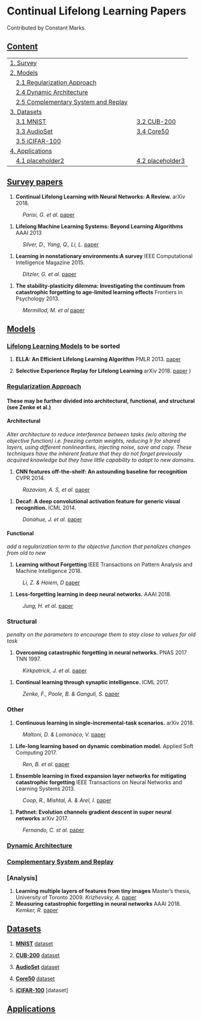 # Continual Lifelong Learning Papers

Contributed by Constant Marks. 

## [Content](#content)

<table>
<tr><td colspan="2"><a href="#survey-papers">1. Survey</a></td></tr> 
<tr><td colspan="2"><a href="#models">2. Models</a></td></tr>
<tr>
    <td>&emsp;<a href="#Regularization-Approach">2.1 Regularization Approach</a></td>
</tr>
    <td>&emsp;<a href="#Dynamic-Architecture">2.4 Dynamic Architecture</a></td>
</tr>
<tr>
    <td>&emsp;<a href="#Complementary-System-and-Replay">2.5 Complementary System and Replay</a></td>
    <td>&ensp;<a href="#placeholder"></a></td>
</tr>

<tr><td colspan="2"><a href="#datasets">3. Datasets</a></td></tr> 
<tr>
    <td>&emsp;<a href="#MNIST">3.1 MNIST</a></td>
    <td>&ensp;<a href="#CUB-200">3.2 CUB-200</a></td>
</tr>
<tr>
    <td>&emsp;<a href="#AudioSet">3.3 AudioSet</a></td>
    <td>&ensp;<a href="#Core50">3.4 Core50</a></td>
</tr>
<tr>
    <td>&emsp;<a href="#AudioSet">3.5 iCIFAR-100</a></td>
    <td>&ensp;<a href="#"></a></td>
</tr> 

<tr><td colspan="2"><a href="#applications">4. Applications</a></td></tr> 
<tr>
    <td>&emsp;<a href="#placeholder2">4.1 placeholder2</a></td>
    <td>&ensp;<a href="#placeholder3">4.2 placeholder3</a></td>
</tr> 
</table>

## [Survey papers](#content)
1. **Continual Lifelong Learning with Neural Networks: A Review.** arXiv 2018. 

&emsp;&emsp;&emsp;*Parisi, G. et al.* [paper](https://arxiv.org/pdf/1802.07569.pdf)

1. **Lifelong Machine Learning Systems: Beyond Learning Algorithms** AAAI 2013 

&emsp;&emsp;&emsp;*Silver, D., Yang, Q., Li, L.* [paper](https://www.researchgate.net/profile/Daniel_Silver/post/Lifelong_Machine_Learning-how_important_do_you_feel_it_will_be_to_AI/attachment/59d61d9d79197b80779788c9/AS:271835600490496@1441822065030/download/Silver_Yang_AAAI_LML_Symposium.pdf)

1. **Learning in nonstationary environments:A survey** IEEE Computational Intelligence Magazine 2015. 

&emsp;&emsp;&emsp;*Ditzler, G. et al.* [paper](https://www.academia.edu/download/45784580/2015_-_Learning_in_Nonstationary_Environments_-_A_Survey_-_IEEE_CIM.pdf)

1. **The stability-plasticity dilemma: Investigating the continuum from catastrophic forgetting to age-limited learning effects** Frontiers in Psychology 2013. 

&emsp;&emsp;&emsp;*Mermillod, M. et al* [paper]()

## [Models](#content)


### [Lifelong Learning Models](#content) to be sorted

1. **ELLA: An Efficient Lifelong Learning Algorithm** PMLR 2013. [paper](http://proceedings.mlr.press/v28/ruvolo13.pdf)

1. **Selective Experience Replay for Lifelong Learning** arXiv 2018. [paper](https://arxiv.org/pdf/1802.10269.pdf)
)

### [Regularization Approach](#content)

#### These may be further divided into architectural, functional, and structural (see Zenke et al.)

#### **Architectural**

*Alter architecture to reduce interference between tasks (w/o altering the objective function) i.e. freezing certain weights, reducing lr for shared layers, using different nonlinearities, injecting noise, save and copy. These techniques have the inherent feature that they do not forget previously acquired knowledge but they have little capability to adapt to new domains.* 

1. **CNN features off-the-shelf: An astounding baseline for recognition** CVPR 2014. 

&emsp;&emsp;&emsp;*Razavian, A. S, et al.* [paper](https://www.cv-foundation.org/openaccess/content_cvpr_workshops_2014/W15/papers/Razavian_CNN_Features_Off-the-Shelf_2014_CVPR_paper.pdf)

1. **Decaf: A deep convolutional activation feature for generic visual recognition.** ICML 2014. 

&emsp;&emsp;&emsp;*Donahue, J. et al.* [paper](http://www.jmlr.org/proceedings/papers/v32/donahue14.pdf) 

#### **Functional**

*add a regularization term to the objective function that penalizes changes from old to new*

1. **Learning without Forgetting**  IEEE Transactions on Pattern Analysis and Machine Intelligence 2018.

&emsp;&emsp;&emsp;*Li, Z. & Hoiem, D* [paper](https://ieeexplore.ieee.org/stamp/stamp.jsp?tp=&arnumber=8107520)

1. **Less-forgetting learning in deep neural networks.** AAAI 2018.

&emsp;&emsp;&emsp;*Jung, H. et al.* [paper](https://arxiv.org/pdf/1607.00122)


### **Structural**
*penalty on the parameters to encourage them to stay close to values for old task* 


1. **Overcoming catastrophic forgetting in neural networks.** PNAS 2017 TNN 1997. 

&emsp;&emsp;&emsp;*Kirkpatrick, J. et al.* [paper](https://www.pnas.org/content/pnas/114/13/3521.full.pdf)

1. **Continual learning through synaptic intelligence.** ICML 2017.

&emsp;&emsp;&emsp;*Zenke, F., Poole, B. & Ganguli, S.* [paper](https://www.ncbi.nlm.nih.gov/pmc/articles/PMC6944509/)


### **Other**

1. **Continuous learning in single-incremental-task scenarios.** arXiv 2018. 

&emsp;&emsp;&emsp;*Maltoni, D. & Lomonaco, V.* [paper](https://arxiv.org/pdf/2005.04167)

1.  **Life-long learning based on dynamic combination model.** Applied Soft Computing 2017. 

&emsp;&emsp;&emsp;*Ren, B. et al.* [paper](https://www.ncbi.nlm.nih.gov/pmc/articles/PMC6944509/)

1. **Ensemble learning in fixed expansion layer networks for mitigating catastrophic forgetting** IEEE Transactions on Neural Networks and Learning Systems 2013. 

&emsp;&emsp;&emsp;*Coop, R., Mishtal, A. & Arel, I.* [paper](http://web.eecs.utk.edu/~ielhanan/Papers/TNNLS_Coop_2013.pdf)

1. **Pathnet: Evolution channels gradient descent in super neural networks** arXiv 2017. 

&emsp;&emsp;&emsp;*Fernando, C. st al.* [paper](https://arxiv.org/pdf/1701.08734)


### [Dynamic Architecture](#content)

### [Complementary System and Replay](#content)

### [Analysis]

1. **Learning multiple layers of features from tiny images** Master’s thesis, University
of Toronto 2009. *Krizhevsky, A.* [paper]()
1. **Measuring catastrophic forgetting in neural networks** AAAI 2018. *Kemker, R.* [paper]()

## [Datasets](#content)

1. **[MNIST](#content)** [dataset](http://yann.lecun.com/exdb/mnist/)

1. **[CUB-200](#content)** [dataset](http://www.vision.caltech.edu/visipedia/CUB-200.html)

1. **[AudioSet](#content)** [dataset](https://research.google.com/audioset/)

1. **[Core50](#content)** [dataset](https://vlomonaco.github.io/core50//)

1. **[iCIFAR-100](#content)** [dataset]


## [Applications](#content)  
